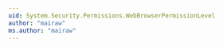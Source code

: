 ```yaml
---
uid: System.Security.Permissions.WebBrowserPermissionLevel
author: "mairaw"
ms.author: "mairaw"
---
```

